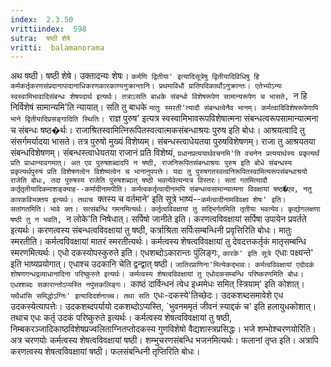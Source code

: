 ```yaml
---
index:  2.3.50
vrittiindex:  598
sutra:  षष्ठी शेषे
vritti:  balamanorama 
---
```


अथ षष्ठी। षष्ठी शेषे। उक्तादन्यः शेषः। `कर्मणि द्वितीया' इत्यादिसूत्रेषु द्वितीयादिविधिषु हि कर्मकर्तृकरणसंप्रदानापादानाधिकरणकारकाण्यनुक्रान्तानि। प्रथमाविधौ प्रातिपदिकार्थोऽनुक्रान्तः। एतेभ्योऽन्यः स्वस्वामिभावादिसंबन्धः शेषपदार्थ इत्यर्थः। तत्राऽसति बाधके संबन्धो विशेषरूपेण सामान्यरूपेण च भासते, `न हि निर्विशेषं सामान्यमि'ति न्यायात्। सति तु बाधके `मातुः स्मरती'त्यादौ संबन्धत्वेनैव भानम्। कर्मत्वादिविशेषरूपेणापि भाने द्वितीयादिप्रसङ्गादिति स्थितिः। `राज्ञ पुरुष' इत्यत्र स्वस्वामिभावरूपविशेषात्मना संबन्धत्वरूपसामान्यात्मना च संबन्धः षष्ठ�र्थः। राजाश्रितस्वामित्निरूपितस्वत्वात्मकसंबन्धाश्रयः पुरुष इति बोधः। आश्रयत्वादि तु संसर्गमर्यादया भासते। तत्र पुरुषो मुख्यं विशेष्यम्। संबन्धस्त्वाधेयतया पुरुषविशेषणम्। राजा तु आश्रयतया संबन्धविशेषणम्। संबन्धस्त्वाधेयतया राजानं प्रति विशेष्यं, `प्रधानप्रत्ययार्थवचनमि'ति वचनेन प्रत्ययार्थस्य प्रकृत्यर्थं प्रति प्राधान्यावगमात्। अत एव पुरुषशब्दादपि न षष्ठी, राजनिरूपितसंबन्धाश्रयः पुरुष इति बोधे संबन्धस्य प्रकृत्यर्थपुरुषं प्रति विशेषणत्वेन विशेष्यत्वेन च भानानुपपत्तेः। यदा तु पुरुषगतस्वत्वनिरूपितस्वामित्यरूपसंबन्धाश्रयो राजेति बोधः, तदा पुरुषस्य राजेति पुरुषशब्दात् षष्ठी भवत्येवेत्यन्यत्र विस्तरः। सतां गतमित्यादौ कर्तृतृतीयादिकमाशङ्क्याह--कर्मादीनामपीति। कर्मत्वकर्तृत्वादीनामपि संबन्धत्वसामान्यात्मना विवक्षायां षष्ठ�एव, नतु कारकविभक्तय इत्यर्थः। तथाच `क्तस्य च वर्तमाने' इति सूत्रे भाष्यं--`कर्मत्वादीनामविवक्षा शेषः' इति। सतांगतमिति। भावे क्तः। सत्संबन्धि गमनमित्यर्थः। कर्तृत्वविवक्षायां तु सद्भिर्गतमिति तृतीया भवत्येव। कृद्योगलक्षणा षष्ठी तु न भवति, `न लोके'ति निषेधात्। सर्पिषो जानीते इति। करणत्वविवक्षायां सर्पिषा उपायेन प्रवर्तते इत्यर्थः। करणत्वस्य संबन्धत्वविवक्षायां तु षष्ठी, कर्त्राश्रिता सर्पिःसम्बन्धिनी प्रवृत्तिरिति बोधः। मातुः स्मरतीति। कर्मत्वविवक्षायां मातरं स्मरतीत्यर्थः। कर्मत्वस्य शेषत्वविवक्षायां तु देवदत्तकर्तृकं मातृसम्बन्धि स्मरणमित्यर्थः। एधो दकस्योपस्कुरुते इति। एधशब्दोऽकारान्तः पुंलिङ्गः, `कारके' इति सूत्रे `एधाः पक्ष्यन्ते' इति भाष्यप्रयोगात्। एधाश्च उदकानि चेति द्वन्द्वात् षष्ठी। `जातिरप्राणिना'मित्येकद्भावः। कर्मत्वविवक्षायां एदोदकं शोषणगन्धद्रव्याधानादिना परिष्कुरुते इत्यर्थः। कर्मत्वस्य शेषत्वविवक्षायां तु एधोदकसम्बन्धि परिष्करणमिति बोधः। एधश्शब्दः सकारान्तोऽप्यस्ति नपुंसकलिङ्गः। `काष्ठं दार्विन्धनं त्वेध इध्ममेधः समित् स्त्रियाम्' इति कोशात्। `यथैधांसि समिद्धोऽग्निः' इत्यादिदर्शनाच्च। तथा सति `एधः-दकस्ये'तिच्छेदः। उदकशब्दसमावेशे एध उदकस्येत्यापत्तेः। उदकशब्दपर्यायो दकशब्दोऽप्यस्ति, `भुवनममृतं जीवनं स्याद्दकं च' इति हलायुधकोशात्। तथाच एधः कर्तृ उदकं परिष्कुरुते इत्यर्थः। कर्मत्वस्य शेषत्वविवक्षायां तु षष्ठी, निम्बकरञ्जादिकाष्ठविशेषप्रज्वलिताग्नितप्तोदकस्य गुणविशेषो वैद्यशास्त्रप्रसिद्धः। भजे शम्भोश्चरणयोरिति। अत्र चरणयोः कर्मत्वस्य शेषत्वविवक्षायां षष्ठी। शम्भुचरणसंबन्धि भजनमित्यर्थः। फलानां तृप्त इति। अत्रापि करणत्वस्य शेषत्वविवक्षायां षष्ठी। फलसंबन्धिनी तृप्तिरिति बोधः। 

